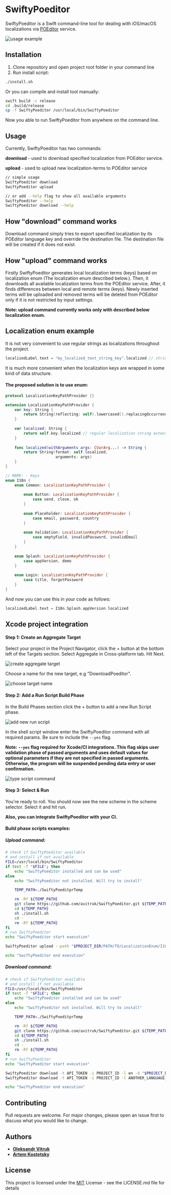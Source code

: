 # SwiftyPoeditor

SwiftyPoeditor is a Swift command-line tool for dealing with iOS/macOS localizations via [POEditor](https://poeditor.com) service.

![usage example](/Resources/Usage/1.png?raw=true)

## Installation

1. Clone repository and open project root folder in your command line
2. Run install script:

```bash
./install.sh
```
Or you can compile and install tool manually:
```bash
swift build -c release
cd .build/release
cp -f SwiftyPoeditor /usr/local/bin/SwiftyPoeditor
```
Now you able to run SwiftyPoeditor from anywhere on the command line.

## Usage

Currently, SwiftyPoeditor has two commands:

**download** - used to download specified localization from POEditor service.

**upload** - used to upload new localization-terms to POEditor service

```bash
// simple usage
SwiftyPoeditor download
SwiftyPoeditor upload

// or add --help flag to show all available arguments
SwiftyPoeditor --help
SwiftyPoeditor download --help
```

## How "download" command works
Download command simply tries to export specified localization by its POEditor language key and override the destination file. The destination file will be created if it does not exist.

## How "upload" command works
Firstly SwiftyPoeditor generates local localization terms (keys) based on localization enum (The localization enum described below.). Then, it downloads all available localization terms from the POEditor service. After, it finds differences between local and remote terms (keys). Newly inserted terms will be uploaded and removed terms will be deleted from POEditor only if it is not restricted by input settings.

**Note: upload command currently works only with described below localization enum.**

## Localization enum example

It is not very convenient to use regular strings as localizations throughout the project.
```swift
localizedLabel.text = "my_localized_text_string_key".localized // string constant
```
It is much more convenient when the localization keys are wrapped in some kind of data structure. 

#### The proposed solution is to use enum:

```swift
protocol LocalizationKeyPathProvider {}

extension LocalizationKeyPathProvider {
    var key: String {
        return String(reflecting: self).lowercased().replacingOccurrences(of: "your_module_name.i18n.", with: "")
    }
    
    var localized: String {
        return self.key.localized // regular localization string extension
    }
    
    func localized(withArguments args: CVarArg...) -> String {
        return String(format: self.localized,
                      arguments: args)
    }
}

// MARK: - Keys
enum I18n {
    enum Common: LocalizationKeyPathProvider {
    
        enum Button: LocalizationKeyPathProvider {
            case send, close, ok
        }
        
        enum Placeholder: LocalizationKeyPathProvider {
            case email, password, country
        }
        
        enum Validation: LocalizationKeyPathProvider {
            case emptyField, invalidPassword, invalidEmail
        }
    }
    
    enum Splash: LocalizationKeyPathProvider {
        case appVersion, demo
    }
    
    enum Login: LocalizationKeyPathProvider {
        case title, forgotPassword
    }
}

```

And now you can use this in your code as follows:
```swift
localizedLabel.text = I18n.Splash.appVersion.localized
```

## Xcode project integration

#### Step 1: Create an Aggregate Target

Select your project in the Project Navigator, click the + button at the bottom left of the Targets section. Select Aggregate in Cross-platform tab. Hit Next.

![create aggregate target](/Resources/Integration/1.png?raw=true)

Choose a name for the new target, e.g "DownloadPoeditor".

![choose target name](/Resources/Integration/2.png?raw=true)

#### Step 2: Add a Run Script Build Phase

In the Build Phases section click the + button to add a new Run Script phase.

![add new run script](/Resources/Integration/3.png?raw=true)

In the shell script window enter the SwiftyPoeditor command with all required params. Be sure to include the `--yes` flag.

**Note: `--yes` flag required for Xcode/CI integrations. This flag skips user validation phase of passed arguments and uses default values for optional parameters if they are not specified in passed arguments. Otherwise, the program will be suspended pending data entry or user confirmation.**

![type script command](/Resources/Integration/4.png?raw=true)

#### Step 3: Select & Run

You're ready to roll. You should now see the new scheme in the scheme selector. Select it and hit run.

**Also, you can integrate SwiftyPoeditor with your CI.**

#### Build phase scripts examples:
##### Upload command:
```bash
# check if SwiftyPoeditor available
# and install if not available
FILE=/usr/local/bin/SwiftyPoeditor
if test -f "$FILE"; then
    echo "SwiftyPoeditor installed and can be used"
else 
    echo "SwiftyPoeditor not installed. Will try to install"

    TEMP_PATH=./SwiftyPoeditprTemp

    rm -Rf ${TEMP_PATH}
    git clone https://github.com/avitruk/SwiftyPoeditor.git ${TEMP_PATH}
    cd ${TEMP_PATH}
    sh ./install.sh
    cd -
    rm -Rf ${TEMP_PATH}
fi
# run SwiftyPoeditor
echo "SwiftyPoeditor start execution"

SwiftyPoeditor upload --path "$PROJECT_DIR/PATH/TO/LocalizationEnum/I18n.swift" --name I18n --token API_TOKEN --id PROJECT_ID --delete-removals false --yes --short-output

echo "SwiftyPoeditor end execution"
```
##### Download command:
```bash
# check if SwiftyPoeditor available
# and install if not available
FILE=/usr/local/bin/SwiftyPoeditor
if test -f "$FILE"; then
    echo "SwiftyPoeditor installed and can be used"
else 
    echo "SwiftyPoeditor not installed. Will try to install"

    TEMP_PATH=./SwiftyPoeditprTemp

    rm -Rf ${TEMP_PATH}
    git clone https://github.com/avitruk/SwiftyPoeditor.git ${TEMP_PATH}
    cd ${TEMP_PATH}
    sh ./install.sh
    cd -
    rm -Rf ${TEMP_PATH}
fi
# run SwiftyPoeditor
echo "SwiftyPoeditor start execution"

SwiftyPoeditor download -t API_TOKEN -i PROJECT_ID -l en -d "$PROJECT_DIR/PATH/TO/EN/STRINGS/Localizable.strings" -e apple_strings --yes --short-output
SwiftyPoeditor download -t API_TOKEN -i PROJECT_ID -l ANOTHER_LANGUAGE_CODE -d "$PROJECT_DIR/PATH/TO/ANOTHER_LANGUAGE/STRINGS/Localizable.strings" -e apple_strings --yes --short-output

echo "SwiftyPoeditor end execution"
```

## Contributing
Pull requests are welcome. For major changes, please open an issue first to discuss what you would like to change.

## Authors

* **[Oleksandr Vitruk](https://www.linkedin.com/in/alexvitruk/)**
* **[Artem Kostetsky](https://www.linkedin.com/in/artem-kostetsky-48ba4ab9/)**

## License
This project is licensed under the [MIT](https://choosealicense.com/licenses/mit/) License - see the LICENSE.md file for details


